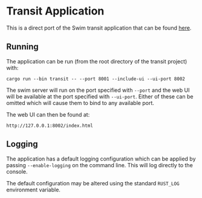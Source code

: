 Transit Application
===================

This is a direct port of the Swim transit application that can be found [here](https://github.com/swimos/transit).

Running
-------

The application can be run (from the root directory of the transit project) with:

```
cargo run --bin transit -- --port 8001 --include-ui --ui-port 8002
```

The swim server will run on the port specified with `--port` and the web UI will be available at the port specified with `--ui-port`. Either of these can be omitted which will cause them to bind to any available port.

The web UI can then be found at:

```
http://127.0.0.1:8002/index.html
```

Logging
-------

The application has a default logging configuration which can be applied by passing `--enable-logging` on the command line. This will log directly to the console.

The default configuration may be altered using the standard `RUST_LOG` environment variable.